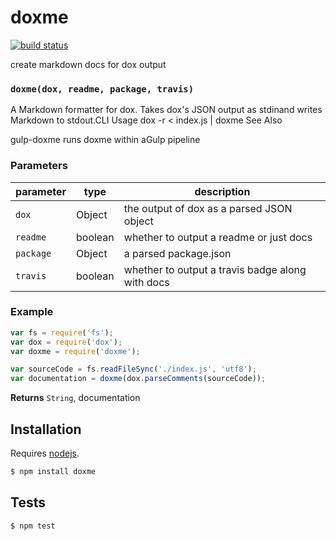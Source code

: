 # doxme

[![build status](https://secure.travis-ci.org/tmcw/doxme.png)](http://travis-ci.org/tmcw/doxme)

create markdown docs for dox output


### `doxme(dox, readme, package, travis)`

A Markdown formatter for dox. Takes dox&#39;s JSON output as stdinand writes Markdown to stdout.CLI Usage
dox -r &lt; index.js | doxme
See Also

gulp-doxme runs doxme within aGulp pipeline



### Parameters

| parameter | type    | description                                      |
| --------- | ------- | ------------------------------------------------ |
| `dox`     | Object  | the output of dox as a parsed JSON object        |
| `readme`  | boolean | whether to output a readme or just docs          |
| `package` | Object  | a parsed package.json                            |
| `travis`  | boolean | whether to output a travis badge along with docs |


### Example

```js
var fs = require('fs');
var dox = require('dox');
var doxme = require('doxme');

var sourceCode = fs.readFileSync('./index.js', 'utf8');
var documentation = doxme(dox.parseComments(sourceCode));
```


**Returns** `String`, documentation

## Installation

Requires [nodejs](http://nodejs.org/).

```sh
$ npm install doxme
```

## Tests

```sh
$ npm test
```

